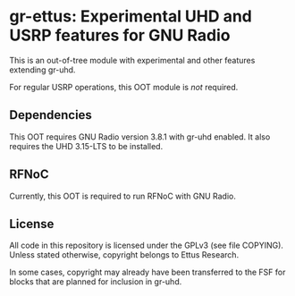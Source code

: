 # gr-ettus: Experimental UHD and USRP features for GNU Radio

This is an out-of-tree module with experimental and other features
extending gr-uhd.

For regular USRP operations, this OOT module is *not* required.

## Dependencies

This OOT requires GNU Radio version 3.8.1 with gr-uhd enabled.
It also requires the UHD 3.15-LTS to be installed.

## RFNoC

Currently, this OOT is required to run RFNoC with GNU Radio.

## License

All code in this repository is licensed under the GPLv3 (see file
COPYING). Unless stated otherwise, copyright belongs to Ettus Research.

In some cases, copyright may already have been transferred to the FSF
for blocks that are planned for inclusion in gr-uhd.
